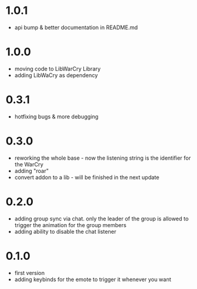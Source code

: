 # 1.0.1
 - api bump & better documentation in README.md

# 1.0.0
 - moving code to LibWarCry Library
 - adding LibWaCry as dependency

# 0.3.1
 - hotfixing bugs & more debugging

# 0.3.0
 - reworking the whole base - now the listening string is the identifier for the WarCry
 - adding "roar"
 - convert addon to a lib - will be finished in the next update

# 0.2.0
 - adding group sync via chat. only the leader of the group is allowed to trigger the animation for the group members
 - adding ability to disable the chat listener

# 0.1.0
 - first version
 - adding keybinds for the emote to trigger it whenever you want